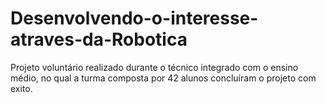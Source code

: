 # Desenvolvendo-o-interesse-atraves-da-Robotica
Projeto voluntário realizado durante o técnico integrado com o ensino médio, no qual a turma composta por 42 alunos concluíram o projeto com exito.
